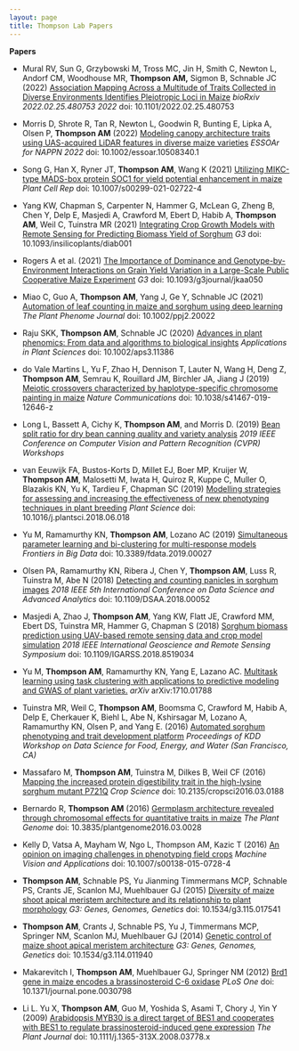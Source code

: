 ```yaml
---
layout: page
title: Thompson Lab Papers
---
```

<script type='text/javascript' src='https://d1bxh8uas1mnw7.cloudfront.net/assets/embed.js'></script>
<script async src="https://badge.dimensions.ai/badge.js" charset="utf-8"></script>

**Papers**

<span class="__dimensions_badge_embed__" data-doi="10.1101/2022.02.25.480753" data-style="large_rectangle" style="float:right;"></span>
* Mural RV, Sun G, Grzybowski M, Tross MC, Jin H, Smith C, Newton L, Andorf CM, Woodhouse MR, **Thompson AM,** Sigmon B, Schnable JC (2022) [Association Mapping Across a Multitude of Traits Collected in Diverse Environments Identifies Pleiotropic Loci in Maize](https://doi.org/10.1101/2022.02.25.480753) *bioRxiv 2022.02.25.480753 2022* doi: 10.1101/2022.02.25.480753

<span class="__dimensions_badge_embed__" data-doi="10.1002/essoar.10508340.1" data-style="large_rectangle" style="float:right;"></span>
* Morris D, Shrote R, Tan R, Newton L, Goodwin R, Bunting E, Lipka A, Olsen P, **Thompson AM** (2022) [Modeling canopy architecture traits using UAS-acquired LiDAR features in diverse maize varieties](https://doi.org/10.1002/essoar.10508340.1) *ESSOAr for NAPPN 2022* doi: 10.1002/essoar.10508340.1

<span class="__dimensions_badge_embed__" data-doi="10.1007/s00299-021-02722-4" data-style="large_rectangle" style="float:right;"></span>
* Song G, Han X, Ryner JT, **Thompson AM**, Wang K (2021) [Utilizing MIKC-type MADS-box protein SOC1 for yield potential enhancement in maize](https://doi.org/10.1007/s00299-021-02722-4) *Plant Cell Rep* doi: 10.1007/s00299-021-02722-4

<span class="__dimensions_badge_embed__" data-doi="10.1093/insilicoplants/diab001" data-style="large_rectangle" style="float:right;"></span>
* Yang KW, Chapman S, Carpenter N, Hammer G, McLean G, Zheng B, Chen Y, Delp E, Masjedi A, Crawford M, Ebert D, Habib A, **Thompson AM**, Weil C, Tuinstra MR (2021) [Integrating Crop Growth Models with Remote Sensing for Predicting Biomass Yield of Sorghum](https://doi.org/10.1093/insilicoplants/diab001) *G3* doi: 10.1093/insilicoplants/diab001

<span class="__dimensions_badge_embed__" data-doi="10.1093/g3journal/jkaa050" data-style="large_rectangle" style="float:right;"></span>
* Rogers A et al. (2021) [The Importance of Dominance and Genotype-by-Environment Interactions on Grain Yield Variation in a Large-Scale Public Cooperative Maize Experiment](https://doi.org/10.1093/g3journal/jkaa050) *G3* doi: 10.1093/g3journal/jkaa050

<span class="__dimensions_badge_embed__" data-doi="10.1002/ppj2.20022" data-style="large_rectangle" style="float:right;"></span>
* Miao C, Guo A, **Thompson AM**, Yang J, Ge Y, Schnable JC (2021) [Automation of leaf counting in maize and sorghum using deep learning](https://doi.org/10.1002/ppj2.20022) *The Plant Phenome Journal* doi: 10.1002/ppj2.20022


<span class="__dimensions_badge_embed__" data-doi="10.1002/aps3.11386" data-style="large_rectangle" style="float:right;"></span>
* Raju SKK, **Thompson AM**, Schnable JC (2020) [Advances in plant phenomics: From data and algorithms to biological insights](https://doi.org/10.1002/aps3.11386) *Applications in Plant Sciences* doi: 10.1002/aps3.11386

<span class="__dimensions_badge_embed__" data-doi="10.1038/s41467-019-12646-z" data-style="large_rectangle" style="float:right;"></span>
* do Vale Martins L, Yu F, Zhao H, Dennison T, Lauter N, Wang H, Deng Z, **Thompson AM**, Semrau K, Rouillard JM, Birchler JA, Jiang J (2019) [Meiotic crossovers characterized by haplotype-specific chromosome painting in maize](https://doi.org/10.1038/s41467-019-12646-z) *Nature Communications* doi: 10.1038/s41467-019-12646-z

* Long L, Bassett A, Cichy K, **Thompson AM**, and Morris D. (2019) [Bean split ratio for dry bean canning quality and variety analysis](https://openaccess.thecvf.com/content_CVPRW_2019/papers/CVPPP/Long_Bean_Split_Ratio_for_Dry_Bean_Canning_Quality_and_Variety_CVPRW_2019_paper.pdf) *2019 IEEE Conference on Computer Vision and Pattern Recognition (CVPR) Workshops*

<span class="__dimensions_badge_embed__" data-doi="10.1016/j.plantsci.2018.06.018" data-style="large_rectangle" style="float:right;"></span>
* van Eeuwijk FA, Bustos-Korts D, Millet EJ, Boer MP, Kruijer W, **Thompson AM**, Malosetti M, Iwata H, Quiroz R, Kuppe C, Muller O, Blazakis KN, Yu K, Tardieu F, Chapman SC (2019) [Modelling strategies for assessing and increasing the effectiveness of new phenotyping techniques in plant breeding](https://doi.org/10.1016/j.plantsci.2018.06.018) *Plant Science* doi: 10.1016/j.plantsci.2018.06.018

<span class="__dimensions_badge_embed__" data-doi="10.3389/fdata.2019.00027" data-style="large_rectangle" style="float:right;"></span>
* Yu M, Ramamurthy KN, **Thompson AM**, Lozano AC (2019) [Simultaneous parameter learning and bi-clustering for multi-response models](https://doi.org/10.3389/fdata.2019.00027) *Frontiers in Big Data* doi: 10.3389/fdata.2019.00027

<span class="__dimensions_badge_embed__" data-doi="10.1109/DSAA.2018.00052" data-style="large_rectangle" style="float:right;"></span>
* Olsen PA, Ramamurthy KN, Ribera J, Chen Y, **Thompson AM**, Luss R, Tuinstra M, Abe N (2018) [Detecting and counting panicles in sorghum images](https://doi.org/10.1109/DSAA.2018.00052) *2018 IEEE 5th International Conference on Data Science and Advanced Analytics* doi: 10.1109/DSAA.2018.00052

<span class="__dimensions_badge_embed__" data-doi="10.1109/IGARSS.2018.8519034" data-style="large_rectangle" style="float:right;"></span>
* Masjedi A, Zhao J, **Thompson AM**, Yang KW, Flatt JE, Crawford MM, Ebert DS, Tuinstra MR, Hammer G, Chapman S (2018) [Sorghum biomass prediction using UAV-based remote sensing data and crop model simulation](https://doi.org/10.1109/IGARSS.2018.8519034) *2018 IEEE International Geoscience and Remote Sensing Symposium* doi: 10.1109/IGARSS.2018.8519034

* Yu M, **Thompson AM**, Ramamurthy KN, Yang E, Lazano AC. [Multitask learning using task clustering with applications to predictive modeling and GWAS of plant varieties.](https://arxiv.org/abs/1710.01788) *arXiv* arXiv:1710.01788

* Tuinstra MR, Weil C, **Thompson AM**, Boomsma C, Crawford M, Habib A, Delp E, Cherkauer K, Biehl L, Abe N, Kshirsagar M, Lozano A, Ramamurthy KN, Olsen P, and Yang E. (2016) [Automated sorghum phenotyping and trait development platform](http://scholar.google.com/scholar_lookup?author=M.+R.+Tuinstra+&publication_year=2016&title=%E2%80%9CAutomated+sorghum+phenotyping+and+trait+development+platform,%E2%80%9D&journal=Proceedings+of+KDD+Workshop+on+Data+Science+for+Food,+Energy,+and+Water) *Proceedings of KDD Workshop on Data Science for Food, Energy, and Water (San Francisco, CA)*

<span class="__dimensions_badge_embed__" data-doi="10.2135/cropsci2016.03.0188" data-style="large_rectangle" style="float:right;"></span>
* Massafaro M, **Thompson AM**, Tuinstra M, Dilkes B, Weil CF (2016) [Mapping the increased protein digestibility trait in the high-lysine sorghum mutant P721Q](https://doi.org/10.2135/cropsci2016.03.0188) *Crop Science* doi: 10.2135/cropsci2016.03.0188

<span class="__dimensions_badge_embed__" data-doi="10.3835/plantgenome2016.03.0028" data-style="large_rectangle" style="float:right;"></span>
* Bernardo R, **Thompson AM** (2016) [Germplasm architecture revealed through chromosomal effects for quantitative traits in maize](https://doi.org/10.3835/plantgenome2016.03.0028) *The Plant Genome* doi: 10.3835/plantgenome2016.03.0028

<span class="__dimensions_badge_embed__" data-doi="10.1007/s00138-015-0728-4" data-style="large_rectangle" style="float:right;"></span>
* Kelly D, Vatsa A, Mayham W, Ngo L, Thompson AM, Kazic T (2016) [An opinion on imaging challenges in phenotyping field crops](https://doi.org/10.1007/s00138-015-0728-4) *Machine Vision and Applications* doi: 10.1007/s00138-015-0728-4

<span class="__dimensions_badge_embed__" data-doi="10.1534/g3.115.017541" data-style="large_rectangle" style="float:right;"></span>
* **Thompson AM**, Schnable PS, Yu Jianming Timmermans MCP, Schnable PS, Crants JE, Scanlon MJ, Muehlbauer GJ (2015) [Diversity of maize shoot apical meristem architecture and its relationship to plant morphology](https://doi.org/10.1534/g3.115.017541) *G3: Genes, Genomes, Genetics* doi: 10.1534/g3.115.017541

<span class="__dimensions_badge_embed__" data-doi="10.1534/g3.114.011940" data-style="large_rectangle" style="float:right;"></span>
* **Thompson AM**, Crants J, Schnable PS, Yu J, Timmermans MCP, Springer NM, Scanlon MJ, Muehlbauer GJ (2014) [Genetic control of maize shoot apical meristem architecture](https://doi.org/10.1534/g3.114.011940) *G3: Genes, Genomes, Genetics* doi: 10.1534/g3.114.011940

<span class="__dimensions_badge_embed__" data-doi="10.1371/journal.pone.0030798" data-style="large_rectangle" style="float:right;"></span>
* Makarevitch I, **Thompson AM**, Muehlbauer GJ, Springer NM (2012) [Brd1 gene in maize encodes a brassinosteroid C-6 oxidase](https://doi.org/10.1371/journal.pone.0030798) *PLoS One* doi: 10.1371/journal.pone.0030798

<span class="__dimensions_badge_embed__" data-doi="10.1111/j.1365-313X.2008.03778.x" data-style="large_rectangle" style="float:right;"></span>
* Li L. Yu X, **Thompson AM**, Guo M, Yoshida S, Asami T, Chory J, Yin Y (2009) [Arabidopsis MYB30 is a direct target of BES1 and cooperates with BES1 to regulate brassinosteroid-induced gene expression](https://doi.org/10.1111/j.1365-313X.2008.03778.x) *The Plant Journal* doi: 10.1111/j.1365-313X.2008.03778.x